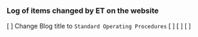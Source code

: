 ### Log of items changed by ET on the website 

[ ] Change Blog title to `Standard Operating Procedures`
[ ] 
[ ]
[ ] 


